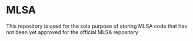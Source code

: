 # MLSA

This repository is used for the sole purpose of storing MLSA code that has not been yet approved for the official MLSA repository
